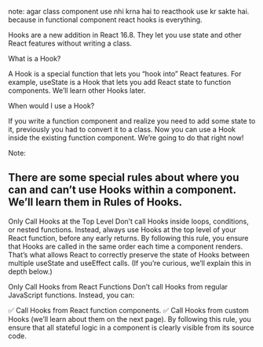 note: agar class component use nhi krna hai to reacthook use kr sakte hai. because
in functional component react hooks is everything.


Hooks are a new addition in React 16.8. They let you use state and other React features without writing a class.


What is a Hook? 

A Hook is a special function that lets you “hook into” React features. For example, useState is a Hook that lets you add React state to function components. We’ll learn other Hooks later.


When would I use a Hook? 

If you write a function component and realize you need to add some state to it, previously you had to convert it to a class. Now you can use a Hook inside the existing function component. We’re going to do that right now!


Note:

There are some special rules about where you can and can’t use Hooks within a component. We’ll learn them in Rules of Hooks.
---------------------------------------

Only Call Hooks at the Top Level
Don’t call Hooks inside loops, conditions, or nested functions. Instead, always use Hooks at the top level of your React function, before any early returns. By following this rule, you ensure that Hooks are called in the same order each time a component renders. That’s what allows React to correctly preserve the state of Hooks between multiple useState and useEffect calls. (If you’re curious, we’ll explain this in depth below.)

Only Call Hooks from React Functions
Don’t call Hooks from regular JavaScript functions. Instead, you can:

✅ Call Hooks from React function components.
✅ Call Hooks from custom Hooks (we’ll learn about them on the next page).
By following this rule, you ensure that all stateful logic in a component is clearly visible from its source code.


